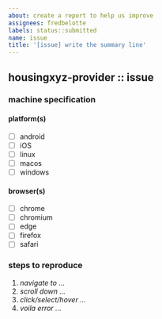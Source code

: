 ```yaml
---
about: create a report to help us improve
assignees: fredbelotte
labels: status::submitted
name: issue
title: '[issue] write the summary line'
---
```


## housingxyz-provider :: issue

### machine specification

#### platform(s)

- [ ] android
- [ ] iOS
- [ ] linux
- [ ] macos
- [ ] windows

#### browser(s)

- [ ] chrome
- [ ] chromium
- [ ] edge
- [ ] firefox
- [ ] safari

### steps to reproduce

1. _navigate to ..._
2. _scroll down ..._
3. _click/select/hover ..._
4. _voila error ..._
